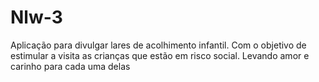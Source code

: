 # Nlw-3
 Aplicação para divulgar lares de acolhimento infantil. Com o objetivo de estimular a visita as crianças que estão em risco social. Levando amor e carinho para cada uma delas
